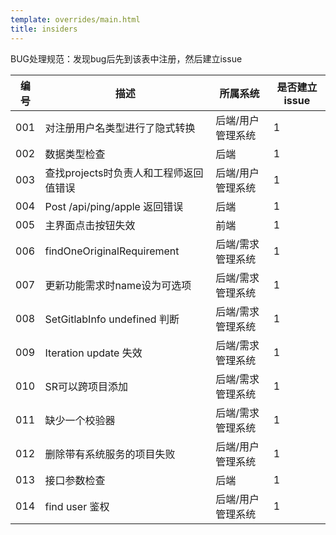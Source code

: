 ```yaml
---
template: overrides/main.html
title: insiders
---
```


BUG处理规范：发现bug后先到该表中注册，然后建立issue

| 编号 | 描述                                   | 所属系统          | 是否建立 issue |
| ---- | -------------------------------------- | ----------------- | -------------- |
| 001  | 对注册用户名类型进行了隐式转换         | 后端/用户管理系统 | 1              |
| 002  | 数据类型检查                           | 后端              | 1              |
| 003  | 查找projects时负责人和工程师返回值错误 | 后端/用户管理系统 | 1              |
| 004  | Post /api/ping/apple 返回错误          | 后端              | 1              |
| 005  | 主界面点击按钮失效                     | 前端              | 1              |
| 006  | findOneOriginalRequirement             | 后端/需求管理系统 | 1              |
| 007  | 更新功能需求时name设为可选项           | 后端/需求管理系统 | 1              |
| 008  | SetGitlabInfo undefined 判断           | 后端/需求管理系统 | 1              |
| 009  | Iteration update 失效                  | 后端/需求管理系统 | 1              |
| 010  | SR可以跨项目添加                       | 后端/需求管理系统 | 1              |
| 011  | 缺少一个校验器                         | 后端/需求管理系统 | 1              |
| 012  | 删除带有系统服务的项目失败             | 后端/用户管理系统 | 1              |
| 013  | 接口参数检查                           | 后端              | 1              |
| 014  | find user 鉴权                         | 后端/用户管理系统 | 1              |